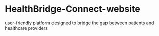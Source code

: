 # HealthBridge-Connect-website
user-friendly platform designed to bridge the gap between patients and healthcare providers
